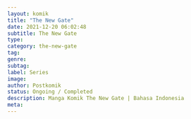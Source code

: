 ```yaml
---
layout: komik
title: "The New Gate"
date: 2021-12-20 06:02:48
subtitle: The New Gate
type: 
category: the-new-gate
tag: 
genre: 
subtag: 
label: Series
image: 
author: Postkomik
status: Ongoing / Completed
description: Manga Komik The New Gate | Bahasa Indonesia
meta: 
---
```

